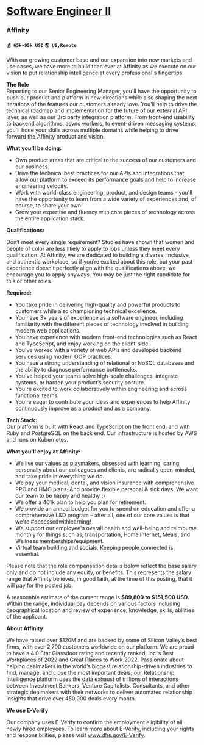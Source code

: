 # [Software Engineer II](https://www.remotewlb.com/apply/software-engineer-ii-40589)  
### Affinity  
#### `💰 65k-95k USD` `🌎 US,Remote`  

With our growing customer base and our expansion into new markets and use cases, we have more to build than ever at Affinity as we execute on our vision to put relationship intelligence at every professional's fingertips.

**The Role**  
Reporting to our Senior Engineering Manager, you'll have the opportunity to push our product and platform in new directions while also shaping the next iterations of the features our customers already love. You'll help to drive the technical roadmap and implementation for the future of our external API layer, as well as our 3rd party integration platform. From front-end usability to backend algorithms, async workers, to event-driven messaging systems, you'll hone your skills across multiple domains while helping to drive forward the Affinity product and vision.

**What you’ll be doing:**

  * Own product areas that are critical to the success of our customers and our business.
  * Drive the technical best practices for our APIs and integrations that allow our platform to exceed its performance goals and help to increase engineering velocity.
  * Work with world-class engineering, product, and design teams - you'll have the opportunity to learn from a wide variety of experiences and, of course, to share your own.
  * Grow your expertise and fluency with core pieces of technology across the entire application stack.

**Qualifications:**

Don’t meet every single requirement? Studies have shown that women and people of color are less likely to apply to jobs unless they meet every qualification. At Affinity, we are dedicated to building a diverse, inclusive, and authentic workplace, so if you’re excited about this role, but your past experience doesn’t perfectly align with the qualifications above, we encourage you to apply anyways. You may be just the right candidate for this or other roles.

**Required:**

  * You take pride in delivering high-quality and powerful products to customers while also championing technical excellence.
  * You have 3+ years of experience as a software engineer, including familiarity with the different pieces of technology involved in building modern web applications.
  * You have experience with modern front-end technologies such as React and TypeScript, and enjoy working on the client-side.
  * You’ve worked with a variety of web APIs and developed backend services using modern OOP practices.
  * You have a strong understanding of relational or NoSQL databases and the ability to diagnose performance bottlenecks.
  * You've helped your teams solve high-scale challenges, integrate systems, or harden your product’s security posture.
  * You're excited to work collaboratively within engineering and across functional teams.
  * You’re eager to contribute your ideas and experiences to help Affinity continuously improve as a product and as a company.

**Tech Stack:**  
Our platform is built with React and TypeScript on the front end, and with Ruby and PostgreSQL on the back end. Our infrastructure is hosted by AWS and runs on Kubernetes.

**What you'll enjoy at Affinity:**

  * We live our values as playmakers, obsessed with learning, caring personally about our colleagues and clients, are radically open-minded, and take pride in everything we do.
  * We pay your medical, dental, and vision insurance with comprehensive PPO and HMO plans. And provide flexible personal & sick days. We want our team to be happy and healthy :)
  * We offer a 401k plan to help you plan for retirement.
  * We provide an annual budget for you to spend on education and offer a comprehensive L&D program – after all, one of our core values is that we're #obsessedwithlearning!
  * We support our employee's overall health and well-being and reimburse monthly for things such as; transportation, Home Internet, Meals, and Wellness memberships/equipment.
  * Virtual team building and socials. Keeping people connected is essential.

Please note that the role compensation details below reflect the base salary only and do not include any equity, or benefits. This represents the salary range that Affinity believes, in good faith, at the time of this posting, that it will pay for the posted job.

A reasonable estimate of the current range is **$89,800 to $151,500 USD.** Within the range, individual pay depends on various factors including geographical location and review of experience, knowledge, skills, abilities of the applicant.

 **About Affinity**

We have raised over $120M and are backed by some of Silicon Valley’s best firms, with over 2,700 customers worldwide on our platform. We are proud to have a 4.0 Star Glassdoor rating and recently ranked; Inc.’s Best Workplaces of 2022 and Great Places to Work 2022. Passionate about helping dealmakers in the world’s biggest relationship-driven industries to find, manage, and close the most important deals; our Relationship Intelligence platform uses the data exhaust of trillions of interactions between Investment Bankers, Venture Capitalists, Consultants, and other strategic dealmakers with their networks to deliver automated relationship insights that drive over 450,000 deals every month.

**We use E-Verify**

Our company uses E-Verify to confirm the employment eligibility of all newly hired employees. To learn more about E-Verify, including your rights and responsibilities, please visit www.dhs.gov/E-Verify.

